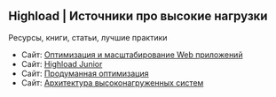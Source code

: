 Highload | Источники про высокие нагрузки
-----------------------------------------
Ресурсы, книги, статьи, лучшие практики  

* Сайт: [Оптимизация и масштабирование Web приложений](http://ruhighload.com/)
* Сайт: [Highload Junior](http://junior.highload.ru/)
* Сайт: [Продуманная оптимизация](http://optimization.guide/)
* Сайт: [Архитектура высоконагруженных систем](https://www.insight-it.ru/highload/)